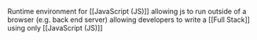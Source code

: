 Runtime environment for [[JavaScript (JS)]] allowing js to run outside of a browser (e.g. back end server) allowing developers to write a [[Full Stack]] using only [[JavaScript (JS)]]
